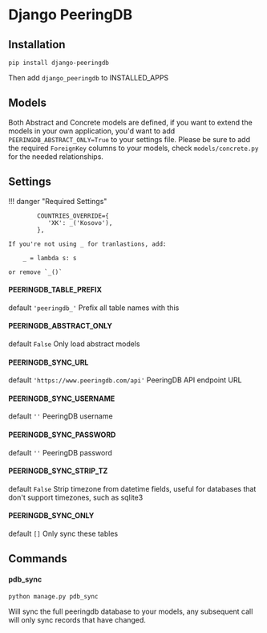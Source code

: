 
# Django PeeringDB

## Installation

    pip install django-peeringdb

Then add `django_peeringdb` to INSTALLED_APPS

## Models
Both Abstract and Concrete models are defined, if you want to extend the models in your own application, you'd want to add `PEERINGDB_ABSTRACT_ONLY=True` to your settings file. Please be sure to add the required `ForeignKey` columns to your models, check `models/concrete.py` for the needed relationships.


## Settings

!!! danger "Required Settings"

            COUNTRIES_OVERRIDE={
               'XK': _('Kosovo'),
            },

    If you're not using _ for tranlastions, add:

        _ = lambda s: s

    or remove `_()`

#### PEERINGDB_TABLE_PREFIX
default `'peeringdb_'`
Prefix all table names with this

#### PEERINGDB_ABSTRACT_ONLY
default `False`
Only load abstract models

#### PEERINGDB_SYNC_URL
default `'https://www.peeringdb.com/api'`
PeeringDB API endpoint URL

#### PEERINGDB_SYNC_USERNAME
default `''`
PeeringDB username

#### PEERINGDB_SYNC_PASSWORD
default `''`
PeeringDB password

#### PEERINGDB_SYNC_STRIP_TZ
default `False`
Strip timezone from datetime fields, useful for databases that don't support timezones, such as sqlite3

#### PEERINGDB_SYNC_ONLY
default `[]`
Only sync these tables

## Commands

#### pdb_sync
    python manage.py pdb_sync

Will sync the full peeringdb database to your models, any subsequent call will only sync records that have changed.

